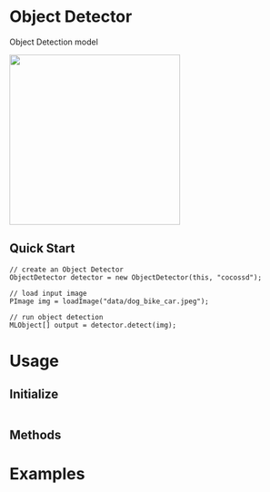 # Object Detector
Object Detection model 

<img src="./data/object-detector/dog_bike_car_output_from_url.png" width="300">

## Quick Start
```
// create an Object Detector
ObjectDetector detector = new ObjectDetector(this, "cocossd");

// load input image
PImage img = loadImage("data/dog_bike_car.jpeg");

// run object detection
MLObject[] output = detector.detect(img);
```

# Usage
## Initialize
```

```
## Methods

# Examples
